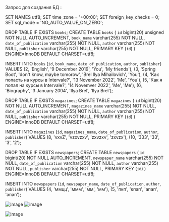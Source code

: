 Запрос для создания БД :

SET NAMES utf8;
SET time_zone = '+00:00';
SET foreign_key_checks = 0;
SET sql_mode = 'NO_AUTO_VALUE_ON_ZERO';

DROP TABLE IF EXISTS `books`;
CREATE TABLE `books` (
  `id` bigint(20) unsigned NOT NULL AUTO_INCREMENT,
  `book_name` varchar(255) NOT NULL,
  `date_of_publication` varchar(255) NOT NULL,
  `author` varchar(255) NOT NULL,
  `publisher` varchar(255) NOT NULL,
  PRIMARY KEY (`id`)
) ENGINE=InnoDB DEFAULT CHARSET=utf8;

INSERT INTO `books` (`id`, `book_name`, `date_of_publication`, `author`, `publisher`) VALUES
(2,	'English',	'9 December 2019',	'You',	'My friends'),
(3,	'Spring Boot',	'don\'t know, maybe tomorow',	'Brel Ilya Mihailovich',	'You'),
(4,	'Как попасть на курсы в Intervale?',	'13 November 2022',	'Me',	'You'),
(5,	'Как я попал на курсы в Intervale?',	'14 Novemver 2022',	'Me',	'Me'),
(6,	'Biography',	'3 January 2004',	'Ilya Brel',	'Ilya Brel');

DROP TABLE IF EXISTS `magazines`;
CREATE TABLE `magazines` (
  `id` bigint(20) NOT NULL AUTO_INCREMENT,
  `magazines_name` varchar(255) NOT NULL,
  `date_of_publication` varchar(255) NOT NULL,
  `author` varchar(255) NOT NULL,
  `publisher` varchar(255) NOT NULL,
  PRIMARY KEY (`id`)
) ENGINE=InnoDB DEFAULT CHARSET=utf8;

INSERT INTO `magazines` (`id`, `magazines_name`, `date_of_publication`, `author`, `publisher`) VALUES
(8,	'vxvZ',	'vzxvzxv',	'zxvzxv',	'zxvzx'),
(10,	'333',	'33',	'3',	'2');

DROP TABLE IF EXISTS `newspapers`;
CREATE TABLE `newspapers` (
  `id` bigint(20) NOT NULL AUTO_INCREMENT,
  `newspaper_name` varchar(255) NOT NULL,
  `date_of_publication` varchar(255) NOT NULL,
  `author` varchar(255) NOT NULL,
  `publisher` varchar(255) NOT NULL,
  PRIMARY KEY (`id`)
) ENGINE=InnoDB DEFAULT CHARSET=utf8;

INSERT INTO `newspapers` (`id`, `newspaper_name`, `date_of_publication`, `author`, `publisher`) VALUES
(4,	'ммцц',	'ммм',	'мм',	'мм'),
(5,	'пкп',	'кпап',	'апап',	'апап');





![image](https://user-images.githubusercontent.com/101255148/200988406-15e6fcc2-5752-4614-8b3e-00bd5b810382.png)
![image](https://user-images.githubusercontent.com/101255148/200988610-724ab61d-242b-4825-ad79-d173a41e2da1.png)

![image](https://user-images.githubusercontent.com/101255148/200988532-49d9929a-a2e8-46cf-8aa3-a32b13e7514a.png)

